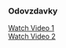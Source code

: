 ### Odovzdavky

[Watch Video 1](https://youtu.be/6bAMf1H3GoY)  
[Watch Video 2](https://youtu.be/H14YJ6B4Tko)
